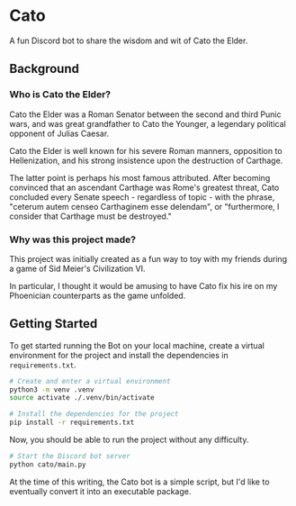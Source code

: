 # Cato

A fun Discord bot to share the wisdom and wit of Cato the Elder.

## Background

### Who is Cato the Elder?

Cato the Elder was a Roman Senator between the second and third Punic wars, and
was great grandfather to Cato the Younger, a legendary political opponent of
Julias Caesar.

Cato the Elder is well known for his severe Roman manners, opposition to
Hellenization, and his strong insistence upon the destruction of
Carthage.

The latter point is perhaps his most famous attributed.  After becoming
convinced that an ascendant Carthage was Rome's greatest threat, Cato concluded
every Senate speech - regardless of topic - with the phrase, "ceterum autem
censeo Carthaginem esse delendam", or "furthermore, I consider that Carthage
must be destroyed."

### Why was this project made?

This project was initially created as a fun way to toy with my friends during a
game of Sid Meier's Civilization VI.

In particular, I thought it would be amusing to have Cato fix his ire on my
Phoenician counterparts as the game unfolded.

## Getting Started

To get started running the Bot on your local machine, create a virtual
environment for the project and install the dependencies in
`requirements.txt`.

```bash
# Create and enter a virtual environment
python3 -m venv .venv
source activate ./.venv/bin/activate

# Install the dependencies for the project
pip install -r requirements.txt
```

Now, you should be able to run the project without any difficulty.

```bash
# Start the Discord bot server
python cato/main.py
```

At the time of this writing, the Cato bot is a simple script, but I'd
like to eventually convert it into an executable package.